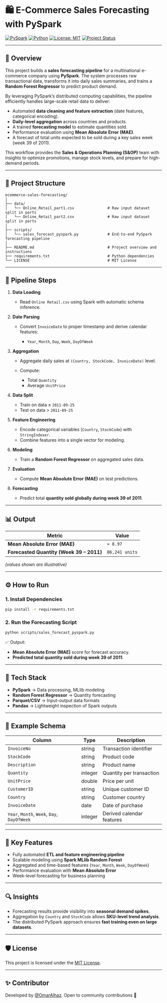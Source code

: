 # 🛍️ E-Commerce Sales Forecasting with PySpark

[![PySpark](https://img.shields.io/badge/PySpark-3.5+-orange.svg)](https://spark.apache.org/docs/latest/api/python/)
[![Python](https://img.shields.io/badge/Python-3.10+-blue.svg)](https://www.python.org/)
[![License: MIT](https://img.shields.io/badge/License-MIT-green.svg)](LICENSE)
[![Project Status](https://img.shields.io/badge/Status-Completed-brightgreen.svg)]()

---

## 📌 Overview

This project builds a **sales forecasting pipeline** for a multinational e-commerce company using **PySpark**.
The system processes raw transactional data, transforms it into daily sales summaries, and trains a **Random Forest Regressor** to predict product demand.

By leveraging PySpark’s distributed computing capabilities, the pipeline efficiently handles large-scale retail data to deliver:

* Automated **data cleaning and feature extraction** (date features, categorical encoding).
* **Daily-level aggregation** across countries and products.
* A trained **forecasting model** to estimate quantities sold.
* Performance evaluation using **Mean Absolute Error (MAE)**.
* A forecast of total units expected to be sold during a key sales week (week 39 of 2011).

This workflow provides the **Sales & Operations Planning (S&OP)** team with insights to optimize promotions, manage stock levels, and prepare for high-demand periods.

---

## 📂 Project Structure

```plaintext
ecommerce-sales-forecasting/
│
├── data/
│   └── Online_Retail_part1.csv               # Raw input dataset split in parts
│   └── Online_Retail_part2.csv               # Raw input dataset split in parts
│
├── scripts/
│   └── sales_forecast_pyspark.py             # End-to-end PySpark forecasting pipeline
│
├── README.md                                 # Project overview and instructions
├── requirements.txt                          # Python dependencies
└── LICENSE                                   # MIT License
```

---

## 🧠 Pipeline Steps

1. **Data Loading**

   * Read `Online Retail.csv` using Spark with automatic schema inference.

2. **Date Parsing**

   * Convert `InvoiceDate` to proper timestamp and derive calendar features:

     * `Year`, `Month`, `Day`, `Week`, `DayOfWeek`

3. **Aggregation**

   * Aggregate daily sales at `(Country, StockCode, InvoiceDate)` level.
   * Compute:

     * Total `Quantity`
     * Average `UnitPrice`

4. **Data Split**

   * Train on data ≤ `2011-09-25`
   * Test on data > `2011-09-25`

5. **Feature Engineering**

   * Encode categorical variables (`Country`, `StockCode`) with `StringIndexer`.
   * Combine features into a single vector for modeling.

6. **Modeling**

   * Train a **Random Forest Regressor** on aggregated sales data.

7. **Evaluation**

   * Compute **Mean Absolute Error (MAE)** on test predictions.

8. **Forecasting**

   * Predict total **quantity sold globally during week 39 of 2011**.

---

## 📊 Output

| Metric                                   | Value          |
| ---------------------------------------- | -------------- |
| **Mean Absolute Error (MAE)**            | `≈ 8.97`       |
| **Forecasted Quantity (Week 39 – 2011)** | `86,241 units` |

*(values shown are illustrative)*

---

## ⚙️ How to Run

### 1. Install Dependencies

```bash
pip install -r requirements.txt
```

### 2. Run the Forecasting Script

```bash
python scripts/sales_forecast_pyspark.py
```

✅ Output:

* **Mean Absolute Error (MAE)** score for forecast accuracy.
* **Predicted total quantity sold during week 39 of 2011**.

---

## 🧩 Tech Stack

* **PySpark** → Data processing, MLlib modeling
* **Random Forest Regressor** → Quantity forecasting
* **Parquet/CSV** → Input-output data formats
* **Pandas** → Lightweight inspection of Spark outputs

---

## 📑 Example Schema

| Column                                      | Type    | Description               |
| ------------------------------------------- | ------- | ------------------------- |
| `InvoiceNo`                                 | string  | Transaction identifier    |
| `StockCode`                                 | string  | Product code              |
| `Description`                               | string  | Product name              |
| `Quantity`                                  | integer | Quantity per transaction  |
| `UnitPrice`                                 | double  | Price per unit            |
| `CustomerID`                                | string  | Unique customer ID        |
| `Country`                                   | string  | Customer country          |
| `InvoiceDate`                               | date    | Date of purchase          |
| `Year`, `Month`, `Week`, `Day`, `DayOfWeek` | integer | Derived calendar features |

---

## 🧠 Key Features

* Fully automated **ETL and feature engineering pipeline**
* Scalable modeling using **Spark MLlib Random Forest**
* Aggregated and time-based features (`Year`, `Month`, `Week`, `DayOfWeek`)
* Performance evaluation with **Mean Absolute Error**
* Week-level forecasting for business planning

---

## 🔍 Insights

* Forecasting results provide visibility into **seasonal demand spikes**.
* Aggregation by `Country` and `StockCode` allows **SKU-level trend analysis**.
* The distributed PySpark approach ensures **fast training even on large datasets**.

---

## 🛡️ License

This project is licensed under the [MIT License](LICENSE).

---

## ✨ Contributor

Developed by [@OmarAlhaz](https://github.com/OmarAlhaz).
Open to community contributions 🚀
